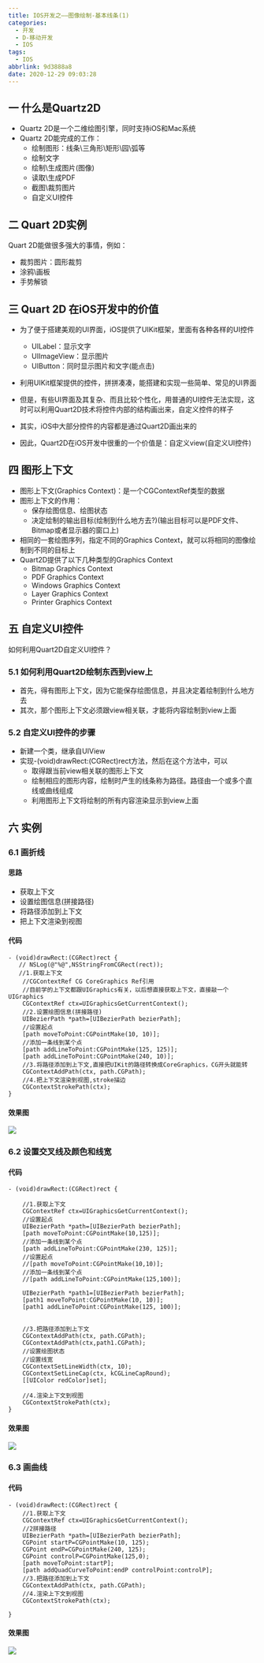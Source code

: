 ```yaml
---
title: IOS开发之——图像绘制-基本线条(1)
categories:
  - 开发
  - D-移动开发
  - IOS
tags:
  - IOS
abbrlink: 9d3888a8
date: 2020-12-29 09:03:28
---
```

## 一 什么是Quartz2D

* Quartz 2D是一个二维绘图引擎，同时支持iOS和Mac系统
* Quartz 2D能完成的工作：
  * 绘制图形：线条\三角形\矩形\园\弧等
  * 绘制文字
  * 绘制\生成图片(图像)
  * 读取\生成PDF
  * 截图\裁剪图片
  * 自定义UI控件

<!--more-->

## 二 Quart 2D实例

Quart 2D能做很多强大的事情，例如：

* 裁剪图片：圆形裁剪
* 涂鸦\画板
* 手势解锁

## 三 Quart 2D 在iOS开发中的价值

* 为了便于搭建美观的UI界面，iOS提供了UIKit框架，里面有各种各样的UI控件

  - UILabel：显示文字
  - UIImageView：显示图片
  - UIButton：同时显示图片和文字(能点击)


* 利用UIKit框架提供的控件，拼拼凑凑，能搭建和实现一些简单、常见的UI界面
* 但是，有些UI界面及其复杂、而且比较个性化，用普通的UI控件无法实现，这时可以利用Quart2D技术将控件内部的结构画出来，自定义控件的样子
* 其实，iOS中大部分控件的内容都是通过Quart2D画出来的
* 因此，Quart2D在iOS开发中很重的一个价值是：自定义view(自定义UI控件)

## 四 图形上下文

* 图形上下文(Graphics Context)：是一个CGContextRef类型的数据
* 图形上下文的作用：
  - 保存绘图信息、绘图状态
  - 决定绘制的输出目标(绘制到什么地方去?)(输出目标可以是PDF文件、Bitmap或者显示器的窗口上)
* 相同的一套绘图序列，指定不同的Graphics Context，就可以将相同的图像绘制到不同的目标上
* Quart2D提供了以下几种类型的Graphics Context
  - Bitmap Graphics Context
  - PDF Graphics Context
  - Windows Graphics Context
  - Layer Graphics Context
  - Printer Graphics Context

## 五 自定义UI控件

如何利用Quart2D自定义UI控件？

### 5.1 如何利用Quart2D绘制东西到view上

* 首先，得有图形上下文，因为它能保存绘图信息，并且决定着绘制到什么地方去
* 其次，那个图形上下文必须跟view相关联，才能将内容绘制到view上面

### 5.2 自定义UI控件的步骤

* 新建一个类，继承自UIView
* 实现-(void)drawRect:(CGRect)rect方法，然后在这个方法中，可以
  - 取得跟当前view相关联的图形上下文
  - 绘制相应的图形内容，绘制时产生的线条称为路径。路径由一个或多个直线或曲线组成
  - 利用图形上下文将绘制的所有内容渲染显示到view上面

## 六 实例

### 6.1 画折线

#### 思路

* 获取上下文
* 设置绘图信息(拼接路径)
* 将路径添加到上下文
* 把上下文渲染到视图

#### 代码

```
- (void)drawRect:(CGRect)rect {
   // NSLog(@"%@",NSStringFromCGRect(rect));
   //1.获取上下文
    //CGContextRef CG CoreGraphics Ref引用
    //目前学的上下文都跟UIGraphics有关，以后想直接获取上下文，直接敲一个UIGraphics
    CGContextRef ctx=UIGraphicsGetCurrentContext();
    //2.设置绘图信息(拼接路径)
    UIBezierPath *path=[UIBezierPath bezierPath];
    //设置起点
    [path moveToPoint:CGPointMake(10, 10)];
    //添加一条线到某个点
    [path addLineToPoint:CGPointMake(125, 125)];
    [path addLineToPoint:CGPointMake(240, 10)];
    //3.将路径添加到上下文,直接把UIKit的路径转换成CoreGraphics，CG开头就能转
    CGContextAddPath(ctx, path.CGPath);
    //4.把上下文渲染到视图,stroke描边
    CGContextStrokePath(ctx);  
}  
```

#### 效果图

![][1]
### 6.2 设置交叉线及颜色和线宽

#### 代码

```
- (void)drawRect:(CGRect)rect {

    //1.获取上下文
    CGContextRef ctx=UIGraphicsGetCurrentContext();
    //设置起点
    UIBezierPath *path=[UIBezierPath bezierPath];
    [path moveToPoint:CGPointMake(10,125)];
    //添加一条线到某个点
    [path addLineToPoint:CGPointMake(230, 125)];
    //设置起点
    //[path moveToPoint:CGPointMake(10,10)];
    //添加一条线到某个点
    //[path addLineToPoint:CGPointMake(125,100)];
    
    UIBezierPath *path1=[UIBezierPath bezierPath];
    [path1 moveToPoint:CGPointMake(10, 10)];
    [path1 addLineToPoint:CGPointMake(125, 100)];
    
    
    //3.把路径添加到上下文
    CGContextAddPath(ctx, path.CGPath);
    CGContextAddPath(ctx,path1.CGPath);
    //设置绘图状态
    //设置线宽
    CGContextSetLineWidth(ctx, 10);
    CGContextSetLineCap(ctx, kCGLineCapRound);
    [[UIColor redColor]set];
     
    //4.渲染上下文到视图
    CGContextStrokePath(ctx);  
}
```

#### 效果图
![][2]
### 6.3 画曲线
#### 代码

```
- (void)drawRect:(CGRect)rect {
    //1.获取上下文
    CGContextRef ctx=UIGraphicsGetCurrentContext();
    //2拼接路径
    UIBezierPath *path=[UIBezierPath bezierPath];
    CGPoint startP=CGPointMake(10, 125);
    CGPoint endP=CGPointMake(240, 125);
    CGPoint controlP=CGPointMake(125,0);
    [path moveToPoint:startP];
    [path addQuadCurveToPoint:endP controlPoint:controlP];
    //3.把路径添加到上下文
    CGContextAddPath(ctx, path.CGPath);
    //4.渲染上下文到视图
    CGContextStrokePath(ctx);
    
}
```

#### 效果图
![][3]



[1]:https://fastly.jsdelivr.net/gh/PGzxc/CDN@master/blog-ios/ios-quart2d-drawn-line.png
[2]:https://fastly.jsdelivr.net/gh/PGzxc/CDN@master/blog-ios/ios-quart2d-line-color-width.png
[3]:https://fastly.jsdelivr.net/gh/PGzxc/CDN@master/blog-ios/ios-quart2d-draw-quxian.png

